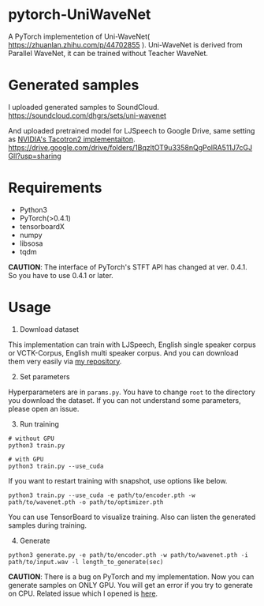 # pytorch-UniWaveNet

A PyTorch implementetion of Uni-WaveNet( https://zhuanlan.zhihu.com/p/44702855 ). Uni-WaveNet is derived from Parallel WaveNet, it can be trained without Teacher WaveNet.

# Generated samples

I uploaded generated samples to SoundCloud.
https://soundcloud.com/dhgrs/sets/uni-wavenet

And uploaded pretrained model for LJSpeech to Google Drive, same setting as [NVIDIA's Tacotron2 implementaiton](https://github.com/NVIDIA/tacotron2).
https://drive.google.com/drive/folders/1BqzltOT9u3358nQgPolRA511J7cGJGlI?usp=sharing

# Requirements

- Python3
- PyTorch(>0.4.1)
- tensorboardX
- numpy
- libsosa
- tqdm

**CAUTION**: The interface of PyTorch's STFT API has changed at ver. 0.4.1. So you have to use 0.4.1 or later.

# Usage
1. Download dataset

This implementation can train with LJSpeech, English single speaker corpus or VCTK-Corpus, English multi speaker corpus. And you can download them very easily via [my repository](https://github.com/dhgrs/download_dataset).

2. Set parameters

Hyperparameters are in `params.py`. You have to change `root` to the directory you download the dataset. If you can not understand some parameters, please open an issue.

3. Run training

```
# without GPU
python3 train.py

# with GPU
python3 train.py --use_cuda
```
If you want to restart training with snapshot, use options like below.
```
python3 train.py --use_cuda -e path/to/encoder.pth -w path/to/wavenet.pth -o path/to/optimizer.pth
```
You can use TensorBoard to visualize training. Also can listen the generated samples during training.

4. Generate

```
python3 generate.py -e path/to/encoder.pth -w path/to/wavenet.pth -i path/to/input.wav -l length_to_generate(sec)
```

**CAUTION**: There is a bug on PyTorch and my implementation. Now you can generate samples on ONLY GPU. You will get an error if you try to generate on CPU. Related issue which I opened is [here](https://github.com/pytorch/pytorch/issues/12484).

